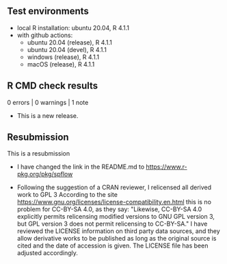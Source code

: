 ## Test environments
  - local R installation: ubuntu 20.04, R 4.1.1
  - with github actions:
    - ubuntu 20.04 (release), R 4.1.1
    - ubuntu 20.04 (devel), R 4.1.1
    - windows (release), R 4.1.1
    - macOS (release), R 4.1.1

## R CMD check results

0 errors | 0 warnings | 1 note

* This is a new release.

## Resubmission

This is a resubmission

* I have changed the link in the README.md to <https://www.r-pkg.org/pkg/spflow>

* Following the suggestion of a CRAN reviewer, I relicensed all derived work to GPL 3
  According to the site <https://www.gnu.org/licenses/license-compatibility.en.html> this is no problem for CC-BY-SA 4.0, as they say: "Likewise, CC-BY-SA 4.0 explicitly permits relicensing modified versions to GNU GPL version 3, but GPL version 3 does not permit relicensing to CC-BY-SA."
  I have reviewed the LICENSE information on third party data sources, and they allow derivative works to be published as long as the original source is cited and the date of accession is given.
  The LICENSE file has been adjusted accordingly.
  
  
